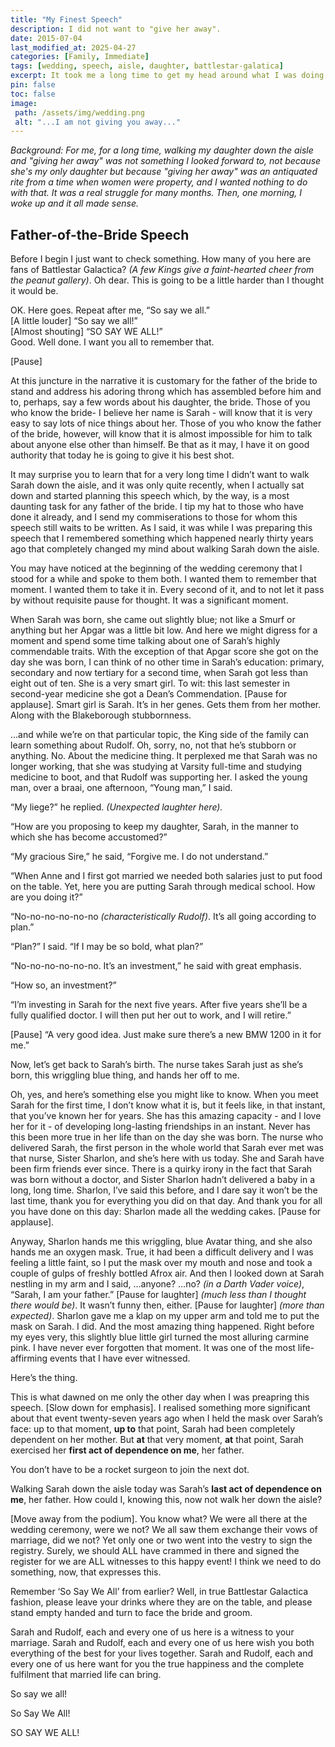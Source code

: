```yaml
---
title: "My Finest Speech"
description: I did not want to "give her away".
date: 2015-07-04
last_modified_at: 2025-04-27
categories: [Family, Immediate]
tags: [wedding, speech, aisle, daughter, battlestar-galatica]
excerpt: It took me a long time to get my head around what I was doing.
pin: false
toc: false
image:
 path: /assets/img/wedding.png
 alt: "...I am not giving you away..."
---
```


*Background: For me, for a long time, walking my daughter down the aisle and "giving her away" was not something I looked forward to, not because she's my only daughter but because "giving her away" was an antiquated rite from a time when women were property, and I wanted nothing to do with that. It was a real struggle for many months. Then, one morning, I woke up and it all made sense.*


## Father-of-the-Bride Speech

Before I begin I just want to check something. How many of you here are fans of Battlestar Galactica? *(A few Kings give a faint-hearted cheer from the peanut gallery)*. Oh dear. This is going to be a little harder than I thought it would be.

OK. Here goes. Repeat after me, “So say we all.”  
[A little louder] “So say we all!”  
[Almost shouting] “SO SAY WE ALL!”  
Good. Well done. I want you all to remember that.

[Pause]

At this juncture in the narrative it is customary for the father of the bride to stand and address his adoring throng which has assembled before him and to, perhaps, say a few words about his daughter, the bride. Those of you who know the bride- I believe her name is Sarah - will know that it is very easy to say lots of nice things about her. Those of you who know the father of the bride, however, will know that it is almost impossible for him to talk about anyone else other than himself. Be that as it may, I have it on good authority that today he is going to give it his best shot. 

It may surprise you to learn that for a very long time I didn’t want to walk Sarah down the aisle, and it was only quite recently, when I actually sat down and started planning this speech which, by the way, is a most daunting task for any father of the bride. I tip my hat to those who have done it already, and I send my commiserations to those for whom this speech still waits to be written. As I said, it was while I was preparing this speech that I remembered something which happened nearly thirty years ago that completely changed my mind about walking Sarah down the aisle. 

You may have noticed at the beginning of the wedding ceremony that I stood for a while and spoke to them both. I wanted them to remember that moment. I wanted them to take it in. Every second of it, and to not let it pass by without requisite pause for thought. It was a significant moment.

When Sarah was born, she came out slightly blue; not like a Smurf or anything but her Apgar was a little bit low. And here we might digress for a moment and spend some time talking about one of Sarah’s highly commendable traits. With the exception of that Apgar score she got on the day she was born, I can think of no other time in Sarah’s education: primary, secondary and now tertiary for a second time, when Sarah got less than eight out of ten. She is a very smart girl. To wit: this last semester in second-year medicine she got a Dean’s Commendation. [Pause for applause]. Smart girl is Sarah. It’s in her genes. Gets them from her mother. Along with the Blakeborough stubbornness. 

…and while we’re on that particular topic, the King side of the family can learn something about Rudolf. Oh, sorry, no, not that he’s stubborn or anything. No. About the medicine thing. It perplexed me that Sarah was no longer working, that she was studying at Varsity full-time and studying medicine to boot, and that Rudolf was supporting her. I asked the young man, over a braai, one afternoon, “Young man,” I said.  

“My liege?” he replied. *(Unexpected laughter here).*

“How are you proposing to keep my daughter, Sarah, in the manner to which she has become accustomed?”  

“My gracious Sire,” he said, “Forgive me. I do not understand.”  

“When Anne and I first got married we needed both salaries just to put food on the table. Yet, here you are putting Sarah through medical school. How are you doing it?”  

“No-no-no-no-no-no *(characteristically Rudolf)*. It’s all going according to plan.”  

“Plan?” I said. “If I may be so bold, what plan?”  

“No-no-no-no-no-no. It’s an investment,” he said with great emphasis.  

“How so, an investment?”  

“I’m investing in Sarah for the next five years. After five years she’ll be a fully qualified doctor. I will then put her out to work, and I will retire.”  

[Pause] “A very good idea. Just make sure there’s a new BMW 1200 in it for me.”  

Now, let’s get back to Sarah’s birth. The nurse takes Sarah just as she’s born, this wriggling blue thing, and hands her off to me. 

Oh, yes, and here’s something else you might like to know. When you meet Sarah for the first time, I don’t know what it is, but it feels like, in that instant, that you’ve known her for years. She has this amazing capacity - and I love her for it - of developing long-lasting friendships in an instant. Never has this been more true in her life than on the day she was born. The nurse who delivered Sarah, the first person in the whole world that Sarah ever met was that nurse, Sister Sharlon, and she’s here with us today. She and Sarah have been firm friends ever since. There is a quirky irony in the fact that Sarah was born without a doctor, and Sister Sharlon hadn’t delivered a baby in a long, long time.  Sharlon, I’ve said this before, and I dare say it won’t be the last time, thank you for everything you did on that day. And thank you for all you have done on this day: Sharlon made all the wedding cakes. [Pause for applause].

Anyway, Sharlon hands me this wriggling, blue Avatar thing, and she also hands me an oxygen mask. True, it had been a difficult delivery and I was feeling a little faint, so I put the mask over my mouth and nose and took a couple of gulps of freshly bottled Afrox air. And then I looked down at Sarah nestling in my arm and I said, …anyone? …no?  *(in a Darth Vader voice)*, “Sarah, I am your father.” [Pause for laughter] *(much less than I thought there would be)*. It wasn’t funny then, either. [Pause for laughter] *(more than expected)*. Sharlon gave me a klap on my upper arm and told me to put the mask on Sarah. I did. And the most amazing thing happened. Right before my eyes very, this slightly blue little girl turned the most alluring carmine pink. I have never ever forgotten that moment. It was one of the most life-affirming events that I have ever witnessed.

Here’s the thing. 

This is what dawned on me only the other day when I was preapring this speech. [Slow down for emphasis]. I realised something more significant about that event twenty-seven years ago when I held the mask over Sarah’s face: up to that moment, **up to** that point, Sarah had been completely dependent on her mother. But **at** that very moment, **at** that point, Sarah exercised her **first act of dependence on me**, her father.

You don’t have to be a rocket surgeon to join the next dot. 

Walking Sarah down the aisle today was Sarah’s **last act of dependence on me**, her father. How could I, knowing this, now not walk her down the aisle?

[Move away from the podium]. You know what? We were all there at the wedding ceremony, were we not? We all saw them exchange their vows of marriage, did we not? Yet only one or two went into the vestry to sign the registry. Surely, we should ALL have crammed in there and signed the register for we are ALL witnesses to this happy event! I think we need to do something, now, that expresses this.

Remember ‘So Say We All’ from earlier? Well, in true Battlestar Galactica fashion, please leave your drinks where they are on the table, and please stand empty handed and turn to face the bride and groom.

Sarah and Rudolf, each and every one of us here is a witness to your marriage. Sarah and Rudolf, each and every one of us here wish you both everything of the best for your lives together. Sarah and Rudolf, each and every one of us here want for you the true happiness and the complete fulfilment that married life can bring.

So say we all!

So Say We All! 

SO SAY WE ALL!
